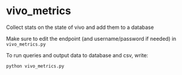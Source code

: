 # vivo_metrics
Collect stats on the state of vivo and add them to a database

Make sure to edit the endpoint (and username/password if needed) in `vivo_metrics.py`

To run queries and output data to database and csv, write:

```python vivo_metrics.py```
